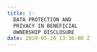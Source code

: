 ```yaml
---
title: |-
  DATA PROTECTION AND
  PRIVACY IN BENEFICIAL
  OWNERSHIP DISCLOSURE
date: 2019-05-20 13:36:00 Z
---
```


